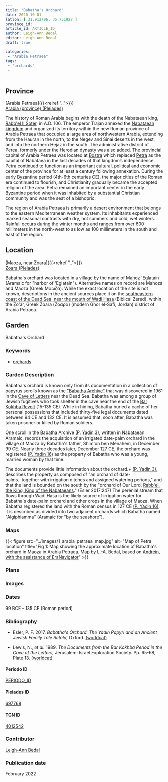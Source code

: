 ```yaml
---
title: "Babatha's Orchard"
date: 2020-10-01
latlon: [ 31.912796, 35.751922 ]
province_id:
article_id: ARTICLE_ID
author: Leigh-Ann Bedal
editor: Leigh-Ann Bedal
draft: true

categories:
 - "Arabia Petraea"
tags:
 - "orchards"
 -
---
```


## Province
[Arabia Petraea]({{<relref "..">}})\
[Arabia (province) (Pleiades)](https://pleiades.stoa.org/places/981506)

The history of Roman Arabia begins with the death of the Nabataean king, [Rabb'el II Soter](https://en.wikipedia.org/wiki/Rabbel_II_Soter), in A.D. 106. The emperor Trajan annexed the [Nabataean kingdom](https://en.wikipedia.org/wiki/Nabataean_Kingdom)   and organized its territory within the new Roman province of Arabia Petraea that occupied a large area of northwestern Arabia, extending from the Hauran in the north, to the Negev and Sinai deserts in the west, and into the northern Hejaz in the south. The administrative district of Perea, formerly under the Herodian dynasty was also added. The provincial capital of Arabia Petraea was located at [Bostra](https://en.wikipedia.org/wiki/Bosra) which replaced [Petra](https://en.wikipedia.org/wiki/Petra) as the capital of Nabataea in the last decades of that kingdom’s independence. Petra continued to function as an important cultural, political and economic center of the province for at least a century following annexation. During the early Byzantine period (4th-6th centuries CE), the major cities of the Roman era continued to flourish, and Christianity gradually became the accepted religion of the area. Petra remained an important center in the early Byzantine period when it was inhabited by a substantial Christian community and was the seat of a bishopric.

The region of Arabia Petraea is primarily a desert environment that belongs to the eastern Mediterranean weather system. Its inhabitants experienced marked seasonal contrasts with dry, hot summers and cold, wet winters. Rainfall occurs during the winter months and ranges from over 600 millimeters in the north-west to as low as 100 millimeters in the south and east of the region.

## Location
[Maoza, near Zoara]({{<relref "..">}})\
[Zoara (Pleiades)](https://pleiades.stoa.org/places/697768)

Babatha's orchard was located in a village by the name of Maḥoz 'Eglatain (Aramaic for "harbor of 'Eglatain"). Alternative names on record are Mahoza and Maoza (Greek Μαωζα). While the exact location of the site is not known, descriptions in the ancient sources place it on the [southeastern coast of the Dead Sea, near the mouth of Wadi Hasa](https://www.pbs.org/wgbh/nova/scrolls/life-02.html) (Biblical Zered), within the Ẓo'ar, Greek Zoara (Ζοαρα) (modern Ghor el-Safi, Jordan) district of Arabia Petraea.

## Garden
Babatha's Orchard

### Keywords

- [orchards](http://vocab.getty.edu/page/aat/300008890)

### Garden Description
Babatha's orchard is known only from its documentation in a collection of papyrus scrolls known as the ["Babatha Archive"](https://en.wikipedia.org/wiki/Babatha) that was discovered in 1961 in the [Cave of Letters](https://pleiades.stoa.org/places/363078283/) near the Dead Sea. Babatha was among a group of Jewish fugitives who took shelter in the cave near the end of the [Bar Kokhba Revolt](https://en.wikipedia.org/wiki/Bar_Kokhba_revolt) (15-135 CE). While in hiding, Babatha buried a cache of her personal possessions that included thirty-five legal documents dated between 94 CE and 132 CE. It is assumed that, soon after, Babatha was taken prisoner or killed by Roman soldiers.

One scroll in the Babatha Archive [(P. Yadin 3)](https://www.deadseascrolls.org.il/explore-the-archive/manuscript/5_6Hev8-1), written in Nabataean Aramaic, records the acquisition of an irrigated date-palm orchard in the village of Maoza by Babatha's father, Shim'on ben Menahem, in December 99 CE. Nearly three decades later, December 127 CE, the orchard was registered [(P. Yadin 16)](https://www.deadseascrolls.org.il/explore-the-archive/manuscript/5_6Hev16-1) as the property of Babatha who was a young, married woman by that time.

The documents provide little information about the orchard.+ [(P. Yadin 3)](https://www.deadseascrolls.org.il/explore-the-archive/manuscript/5_6Hev8-1), describes the property as composed of "an orchard of date-palms...together with irrigation ditches and assigned watering periods," and that the land is bounded on the south by the "orchard of Our Lord, [Rabb'el. the King, King of the Nabataeans](https://en.wikipedia.org/wiki/Rabbel_II_Soter)." (Esler 2017:247) The perenial stream that flows through Wadi Hasa is the likely source of irrigation water for Babatha's date-palm orchard and other crops in the village of Maoza. When Babatha registered the land with the Roman census in 127 CE [(P. Yadin 16)](https://papyri.info/ddbdp/p.babatha;;16), it is described as divided into two adjacent orchards which Babatha named "Algiphiamma" (Aramaic for "by the seashore").

### Maps
{{< figure src="../images/1_arabia_petraea_map.jpg" alt="Map of Petra location" title="Fig 1: Map showing the approximate location of Babatha's orchard in Maoza in Arabia Petraea. Map by L.-A. Bedal, based on [Andrein, with the assistance of EraNavigator](https://commons.wikimedia.org/w/index.php?curid=26047529)" >}}

### Plans
<!-- {{< figure src="IMG_URL" alt="ALT_TEXT" title="CAPTION" >}} -->
<!--
-->

### Images
<!-- {{< figure src="IMG_URL" alt="ALT_TEXT" caption="CAPTION" >}} -->
<!--
-->

### Dates
99 BCE - 135 CE (Roman period)

### Bibliography
- Esler, P. F. 2017. *Babatha's Orchard: The Yadin Papyri and an Ancient Jewish Family Tale Retold,* Oxford. [(worldcat)](http://www.worldcat.org/oclc/994287444)

- Lewis, N., *et al.* 1989. *The Documents from the Bar Kokhba Period in the Cave of the Letters,* Jerusalem: Israel Exploration Society. Pp. 65-68, Plate 13. [(worldcat)](http://www.worldcat.org/oclc/21262733)

#### Periodo ID

[PERIODO_ID](https://pleiades.stoa.org/places/PLEIADES_ID)

#### Pleiades ID
[697768](https://pleiades.stoa.org/places/697768)


#### TGN ID
[4012542](http://www.getty.edu/vow/TGNFullDisplay?find=zoar&place=&nation=&prev_page=1&english=Y&subjectid=4012542)

### Contributor
[Leigh-Ann Bedal](#)
<!-- [name](https://....) -->

### Publication date

February 2022

<!--### Related articles-->

<!-- Links to other related articles. Leave blank for now -->
